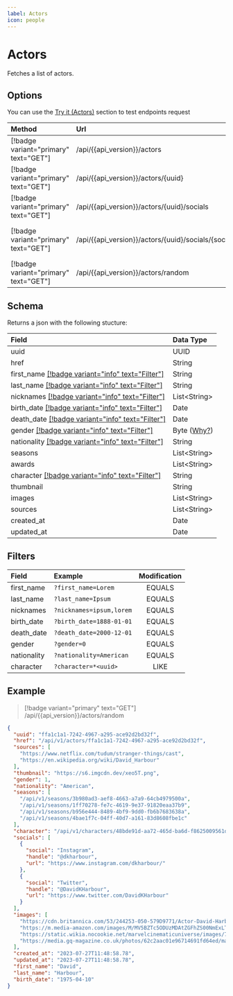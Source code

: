 ```yaml
---
label: Actors
icon: people
---
```


# Actors

Fetches a list of actors.

## Options

You can use the [Try it (Actors)]({{url}}/try-it/#/actors) section to test endpoints request

| Method                                | Url                                                     | Description                               |
| :------------------------------------ | :------------------------------------------------------ | :---------------------------------------- |
| [!badge variant="primary" text="GET"] | /api/{{api_version}}/actors                             | **Retrieves** all.                        |
| [!badge variant="primary" text="GET"] | /api/{{api_version}}/actors/\{uuid\}                    | **Retrieves** one by **UUID**.            |
| [!badge variant="primary" text="GET"] | /api/{{api_version}}/actors/\{uuid\}/socials            | **Retrieves** all socials.                |
| [!badge variant="primary" text="GET"] | /api/{{api_version}}/actors/\{uuid\}/socials/\{social\} | **Retrieves** one social by the **name**. |
| [!badge variant="primary" text="GET"] | /api/{{api_version}}/actors/random                      | **Retrieves** one random.                 |

## Schema

Returns a json with the following stucture:

| Field                                                         | Data Type                                |
| :------------------------------------------------------------ | :--------------------------------------- |
| uuid                                                          | UUID                                     |
| href                                                          | String                                   |
| first_name [[!badge variant="info" text="Filter"]](#filters)  | String                                   |
| last_name [[!badge variant="info" text="Filter"]](#filters)   | String                                   |
| nicknames [[!badge variant="info" text="Filter"]](#filters)   | List\<String\>                           |
| birth_date [[!badge variant="info" text="Filter"]](#filters)  | Date                                     |
| death_date [[!badge variant="info" text="Filter"]](#filters)  | Date                                     |
| gender [[!badge variant="info" text="Filter"]](#filters)      | Byte ([Why?](../Guides/ISO-IEC-5218.md)) |
| nationality [[!badge variant="info" text="Filter"]](#filters) | String                                   |
| seasons                                                       | List\<String\>                           |
| awards                                                        | List\<String\>                           |
| character [[!badge variant="info" text="Filter"]](#filters)   | String                                   |
| thumbnail                                                     | String                                   |
| images                                                        | List\<String\>                           |
| sources                                                       | List\<String\>                           |
| created_at                                                    | Date                                     |
| updated_at                                                    | Date                                     |

## Filters

| Field       | Example                  | Modification |
| :---------- | :----------------------- | :----------: |
| first_name  | `?first_name=Lorem`      |    EQUALS    |
| last_name   | `?last_name=Ipsum`       |    EQUALS    |
| nicknames   | `?nicknames=ipsum,lorem` |    EQUALS    |
| birth_date  | `?birth_date=1888-01-01` |    EQUALS    |
| death_date  | `?death_date=2000-12-01` |    EQUALS    |
| gender      | `?gender=0`              |    EQUALS    |
| nationality | `?nationality=American`  |    EQUALS    |
| character   | `?character=*<uuid>`     |     LIKE     |

## Example

> [!badge variant="primary" text="GET"] /api/{{api_version}}/actors/random

```json
{
  "uuid": "ffa1c1a1-7242-4967-a295-ace92d2bd32f",
  "href": "/api/v1/actors/ffa1c1a1-7242-4967-a295-ace92d2bd32f",
  "sources": [
    "https://www.netflix.com/tudum/stranger-things/cast",
    "https://en.wikipedia.org/wiki/David_Harbour"
  ],
  "thumbnail": "https://s6.imgcdn.dev/xeo5T.png",
  "gender": 1,
  "nationality": "American",
  "seasons": [
    "/api/v1/seasons/3b980ad3-aef8-4663-a7a9-64cb4979500a",
    "/api/v1/seasons/1ff70278-fe7c-4619-9e37-91820eaa37b9",
    "/api/v1/seasons/b956e444-8489-4bf9-9dd0-fb6b7683638a",
    "/api/v1/seasons/4bae1f7c-04ff-40d7-a161-83d8608fbe1c"
  ],
  "character": "/api/v1/characters/48bde91d-aa72-465d-ba6d-f8625009561d",
  "socials": [
    {
      "social": "Instagram",
      "handle": "@dkharbour",
      "url": "https://www.instagram.com/dkharbour/"
    },
    {
      "social": "Twitter",
      "handle": "@DavidKHarbour",
      "url": "https://www.twitter.com/DavidKHarbour"
    }
  ],
  "images": [
    "https://cdn.britannica.com/53/244253-050-579D9771/Actor-David-Harbour-2022.jpg",
    "https://m.media-amazon.com/images/M/MV5BZTc5ODUzMDAtZGFhZS00NmExLTlhYWYtZDY0NGI2MGMwYTIzXkEyXkFqcGdeQXVyODY0MzQyODc@._V1_.jpg",
    "https://static.wikia.nocookie.net/marvelcinematicuniverse/images/7/7b/David_Harbour.jpg",
    "https://media.gq-magazine.co.uk/photos/62c2aac01e96714691fd64ed/master/w_1600%2Cc_limit/July%252004%2520-%2520David%2520Harbour_Online5.jpg"
  ],
  "created_at": "2023-07-27T11:48:58.78",
  "updated_at": "2023-07-27T11:48:58.78",
  "first_name": "David",
  "last_name": "Harbour",
  "birth_date": "1975-04-10"
}
```
